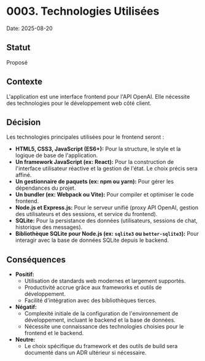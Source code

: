 # 0003. Technologies Utilisées

Date: 2025-08-20

## Statut

Proposé

## Contexte

L'application est une interface frontend pour l'API OpenAI. Elle nécessite des technologies pour le développement web côté client.

## Décision

Les technologies principales utilisées pour le frontend seront :
*   **HTML5, CSS3, JavaScript (ES6+):** Pour la structure, le style et la logique de base de l'application.
*   **Un framework JavaScript (ex: React):** Pour la construction de l'interface utilisateur réactive et la gestion de l'état. Le choix précis sera affiné.
*   **Un gestionnaire de paquets (ex: npm ou yarn):** Pour gérer les dépendances du projet.
*   **Un bundler (ex: Webpack ou Vite):** Pour compiler et optimiser le code frontend.
*   **Node.js et Express.js:** Pour le serveur unifié (proxy API OpenAI, gestion des utilisateurs et des sessions, et service du frontend).
*   **SQLite:** Pour la persistance des données (utilisateurs, sessions de chat, historique des messages).
*   **Bibliothèque SQLite pour Node.js (ex: `sqlite3` ou `better-sqlite3`):** Pour interagir avec la base de données SQLite depuis le backend.

## Conséquences

*   **Positif:**
    *   Utilisation de standards web modernes et largement supportés.
    *   Productivité accrue grâce aux frameworks et outils de développement.
    *   Facilité d'intégration avec des bibliothèques tierces.
*   **Négatif:**
    *   Complexité initiale de la configuration de l'environnement de développement, incluant le backend et la base de données.
    *   Nécessite une connaissance des technologies choisies pour le frontend et le backend.
*   **Neutre:**
    *   Le choix spécifique du framework et des outils de build sera documenté dans un ADR ultérieur si nécessaire.